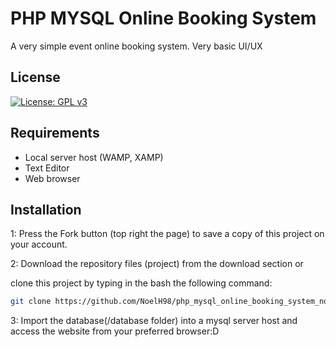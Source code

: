 # PHP MYSQL Online Booking System

A very simple event online booking system. Very basic UI/UX 

## License
[![License: GPL v3](https://img.shields.io/badge/License-GPLv3-blue.svg)](https://www.gnu.org/licenses/gpl-3.0)

## Requirements
* Local server host (WAMP, XAMP)
* Text Editor
* Web browser

## Installation

1: Press the Fork button (top right the page) to save a copy of this project on your account.

2: Download the repository files (project) from the download section or 

clone this project by typing in the bash the following command:

```bash
git clone https://github.com/NoelH98/php_mysql_online_booking_system_no_ui.git
```
3: Import the database(/database folder) into a mysql server host  and access the website from your preferred browser:D

